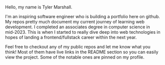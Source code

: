 Hello, my name is Tyler Marshall.

I'm an inspiring software engineer who is building a portfolio here on github.
My repos pretty much document my current journey of learning web development.
I completed an associates degree in computer science in mid-2023. This is when I
started to really dive deep into web technologies in hopes of landing a frontend/fullstack career
within the next year.

Feel free to checkout any of my public repos and let me know what you think!
Most of them have live links in the README section so you can easily view the
project. Some of the notable ones are pinned on my profile.
